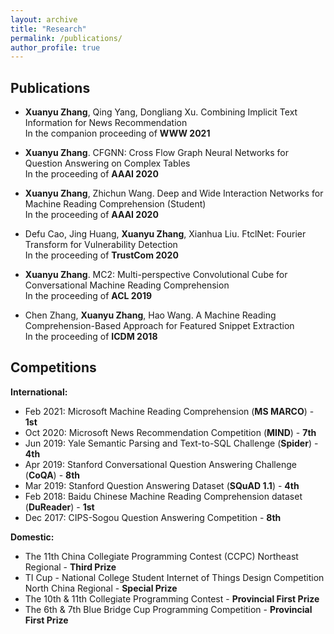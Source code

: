 ```yaml
---
layout: archive
title: "Research"
permalink: /publications/
author_profile: true
---
```

<!--
{% if author.googlescholar %}
  You can also find my articles on <u><a href="{{author.googlescholar}}">my Google Scholar profile</a>.</u>
{% endif %}

{% include base_path %}

{% for post in site.publications reversed %}
  {% include archive-single.html %}
{% endfor %}
-->

Publications
------
- **Xuanyu Zhang**, Qing Yang, Dongliang Xu. Combining Implicit Text Information for News Recommendation<br/>
In the companion proceeding of **WWW 2021**

- **Xuanyu Zhang**. CFGNN: Cross Flow Graph Neural Networks for Question Answering on Complex Tables<br/>
In the proceeding of **AAAI 2020**

- **Xuanyu Zhang**, Zhichun Wang. Deep and Wide Interaction Networks for Machine Reading Comprehension (Student)<br/>
In the proceeding of **AAAI 2020**

- Defu Cao, Jing Huang, **Xuanyu Zhang**, Xianhua Liu. FtclNet: Fourier Transform for Vulnerability Detection<br/>
In the proceeding of **TrustCom 2020**

- **Xuanyu Zhang**. MC2: Multi-perspective Convolutional Cube for Conversational Machine Reading Comprehension<br/>
In the proceeding of **ACL 2019** 

- Chen Zhang, **Xuanyu Zhang**, Hao Wang. A Machine Reading Comprehension-Based Approach for Featured Snippet Extraction<br/>
In the proceeding of **ICDM 2018**

Competitions
------
**International:**
- Feb 2021: Microsoft Machine Reading Comprehension (**MS MARCO**) \- **1st**
- Oct 2020: Microsoft News Recommendation Competition (**MIND**) \- **7th**
- Jun 2019: Yale Semantic Parsing and Text-to-SQL Challenge (**Spider**) \- **4th**
- Apr 2019: Stanford Conversational Question Answering Challenge (**CoQA**) \- **8th** 
- Mar 2019: Stanford Question Answering Dataset (**SQuAD 1.1**) \- **4th**
- Feb 2018: Baidu Chinese Machine Reading Comprehension dataset (**DuReader**) \- **1st** 
- Dec 2017: CIPS-Sogou Question Answering Competition \- **8th**

**Domestic:**
- The 11th China Collegiate Programming Contest (CCPC) Northeast Regional \- **Third Prize**
- TI Cup - National College Student Internet of Things Design Competition North China Regional - **Special Prize**
- The 10th & 11th Collegiate Programming Contest \- **Provincial First Prize**
- The 6th & 7th Blue Bridge Cup Programming Competition \- **Provincial First Prize**
